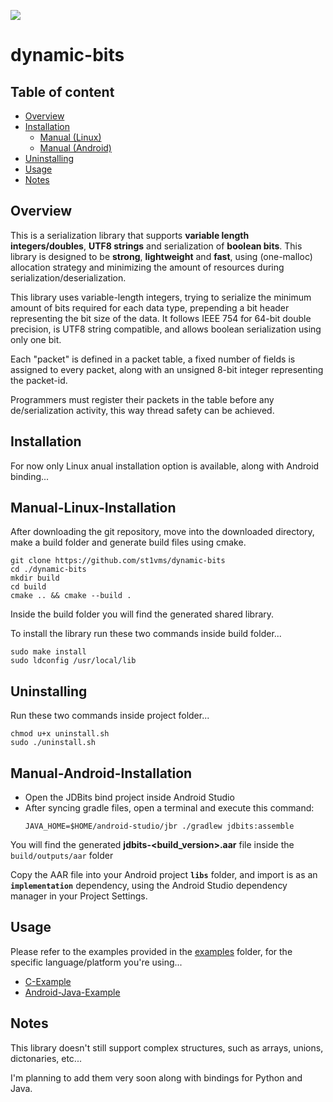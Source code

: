 <a href="https://www.buymeacoffee.com/st1vms"><img src="https://img.buymeacoffee.com/button-api/?text=1 Pizza Margherita&emoji=🍕&slug=st1vms&button_colour=0fa913&font_colour=ffffff&font_family=Bree&outline_colour=ffffff&coffee_colour=FFDD00" /></a>
# dynamic-bits

## Table of content

- [Overview](#overview)
- [Installation](#installation)
    - [Manual (Linux)](#manual-linux-installation)
    - [Manual (Android)](#manual-android-installation)
- [Uninstalling](#uninstalling)
- [Usage](#usage)
- [Notes](#notes)

## Overview

This is a serialization library that supports **variable length integers/doubles**, **UTF8 strings** and serialization of **boolean bits**.
This library is designed to be **strong**, **lightweight** and **fast**, using (one-malloc) allocation strategy and minimizing the amount of resources during serialization/deserialization.

This library uses variable-length integers, trying to serialize the minimum amount of bits required for each data type, prepending a bit header representing the bit size of the data. It follows IEEE 754 for 64-bit double precision, is UTF8 string compatible, and allows boolean serialization using only one bit.

Each "packet" is defined in a packet table, a fixed number of fields is assigned to every packet, along with an unsigned 8-bit integer representing the packet-id.

Programmers must register their packets in the table before any de/serialization activity, this way thread safety can be achieved.

## Installation

For now only Linux anual installation option is available, along with Android binding...

## Manual-Linux-Installation

After downloading the git repository, move into the downloaded directory, make a build folder and generate build files using cmake.
```
git clone https://github.com/st1vms/dynamic-bits
cd ./dynamic-bits
mkdir build
cd build
cmake .. && cmake --build .
```

Inside the build folder you will find the generated shared library.

To install the library run these two commands inside build folder...

```
sudo make install
sudo ldconfig /usr/local/lib
```

## Uninstalling

Run these two commands inside project folder...
```
chmod u+x uninstall.sh
sudo ./uninstall.sh
```

## Manual-Android-Installation

- Open the JDBits bind project inside Android Studio
- After syncing gradle files, open a terminal and execute this command:
    ```
    JAVA_HOME=$HOME/android-studio/jbr ./gradlew jdbits:assemble
    ```

You will find the generated **jdbits-<build_version>.aar** file inside the `build/outputs/aar` folder

Copy the AAR file into your Android project **`libs`** folder, and import is as an **`implementation`** dependency, using the Android Studio dependency manager in your Project Settings.

## Usage

Please refer to the examples provided in the [examples](examples/) folder, for the specific language/platform you're using...

- [C-Example](examples/c-example/)
- [Android-Java-Example](examples/android-example/app/src/main/java/com/example/dbitsandroidexample/MainActivity.java)

## Notes

This library doesn't still support complex structures, such as arrays, unions, dictonaries, etc...

I'm planning to add them very soon along with bindings for Python and Java.
